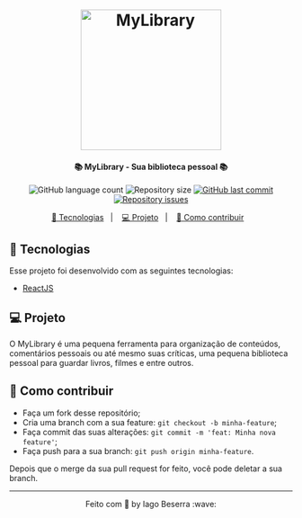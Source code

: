 <h1 align="center">
    <img alt="MyLibrary" title="Logo" src="https://i.imgur.com/u83YSHK.png" width="250px" />
</h1>

<h4 align="center">
   📚 MyLibrary - Sua biblioteca pessoal 📚
</h4>
<p align="center">
  <img alt="GitHub language count" src="https://img.shields.io/github/languages/count/iag0bezz/MyLibrary">

  <img alt="Repository size" src="https://img.shields.io/github/repo-size/iag0bezz/MyLibrary">
  
  <a href="https://github.com/iag0bezz/MyLibrary/commits/master">
    <img alt="GitHub last commit" src="https://img.shields.io/github/last-commit/iag0bezz/MyLibrary">
  </a>

  <a href="https://github.com/iag0bezz/MyLibrary/issues">
    <img alt="Repository issues" src="https://img.shields.io/github/issues/iag0bezz/MyLibrary">
  </a>
</p>

<p align="center">
  <a href="#-tecnologias">🚀 Tecnologias</a>&nbsp;&nbsp;&nbsp;|&nbsp;&nbsp;&nbsp;
  <a href="#-projeto">💻 Projeto</a>&nbsp;&nbsp;&nbsp;|&nbsp;&nbsp;&nbsp;
  <a href="#-como-contribuir">🤔 Como contribuir</a>&nbsp;&nbsp;&nbsp;

<br>

## 🚀 Tecnologias

Esse projeto foi desenvolvido com as seguintes tecnologias:

- [ReactJS](https://reactjs.org)

## 💻 Projeto

O MyLibrary é uma pequena ferramenta para organização de conteúdos, comentários pessoais ou até mesmo suas críticas, uma pequena biblioteca pessoal para guardar livros, filmes e entre outros.

## 🤔 Como contribuir

- Faça um fork desse repositório;
- Cria uma branch com a sua feature: `git checkout -b minha-feature`;
- Faça commit das suas alterações: `git commit -m 'feat: Minha nova feature'`;
- Faça push para a sua branch: `git push origin minha-feature`.

Depois que o merge da sua pull request for feito, você pode deletar a sua branch.

---

<p align="center">
    Feito com 🖤 by Iago Beserra :wave:
</p>
